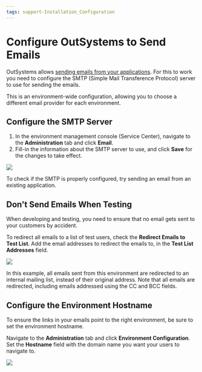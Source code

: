 ```yaml
---
tags: support-Installation_Configuration
---
```


# Configure OutSystems to Send Emails

OutSystems allows [sending emails from your applications](<../develop/logic/emails.md>). For this to work you need to configure the SMTP (Simple Mail Transference Protocol) server to use for sending the emails.

This is an environment-wide configuration, allowing you to choose a different email provider for each environment.

## Configure the SMTP Server

1. In the environment management console (Service Center), navigate to the **Administration** tab and click **Email**.
1. Fill-in the information about the SMTP server to use, and click **Save** for the changes to take effect.

![](images/configure-outsystems-to-send-emails-1.png)

To check if the SMTP is properly configured, try sending an email from an existing application.


## Don't Send Emails When Testing

When developing and testing, you need to ensure that no email gets sent to your customers by accident.

To redirect all emails to a list of test users, check the **Redirect Emails to Test List**. Add the email addresses to redirect the emails to, in the **Test List Addresses** field.

![](images/configure-outsystems-to-send-emails-2.png)

In this example, all emails sent from this environment are redirected to an internal mailing list, instead of their original address.
Note that all emails are redirected, including emails addressed using the CC and BCC fields.


## Configure the Environment Hostname

To ensure the links in your emails point to the right environment, be sure to set the environment hostname.

Navigate to the **Administration** tab and click **Environment Configuration**. Set the **Hostname** field with the domain name you want your users to navigate to.

![](images/configure-outsystems-to-send-emails-3.png)
